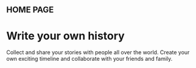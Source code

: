 ## HOME PAGE
# Write your own history
Collect and share your stories with people all over the world. Create your own exciting timeline and collaborate with your friends and family.